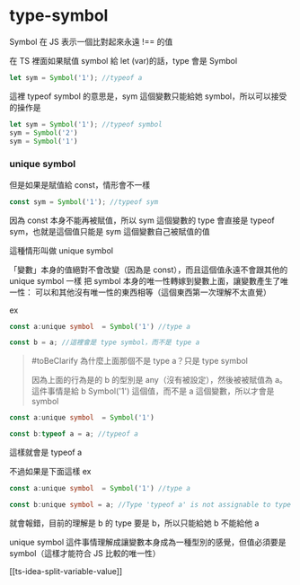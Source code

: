 # type-symbol

Symbol 在 JS 表示一個比對起來永遠 !== 的值

在 TS 裡面如果賦值 symbol 給 let (var)的話，type 會是 Symbol

```ts
let sym = Symbol('1'); //typeof a
```
這裡 typeof symbol 的意思是，sym 這個變數只能給她 symbol，所以可以接受的操作是

```ts
let sym = Symbol('1'); //typeof symbol
sym = Symbol('2') 
sym = Symbol('1')
```

### unique symbol

但是如果是賦值給 const，情形會不一樣

```ts
const sym = Symbol('1'); //typeof sym
```

因為 const 本身不能再被賦值，所以 sym 這個變數的 type 會直接是 typeof sym，也就是這個值只能是 sym 這個變數自己被賦值的值

這種情形叫做 unique symbol

「變數」本身的值絕對不會改變（因為是 const），而且這個值永遠不會跟其他的 unique symbol 一樣
把 symbol 本身的唯一性轉嫁到變數上面，讓變數產生了唯一性：
可以和其他沒有唯一性的東西相等（這個東西第一次理解不太直覺）

ex 
```ts
const a:unique symbol  = Symbol('1') //type a

const b = a; //這裡會是 type symbol，而不是 type a 
```

> #toBeClarify
> 為什麼上面那個不是 type a？只是 type symbol
>
> 因為上面的行為是的 b 的型別是 any（沒有被設定），然後被被賦值為 a。
> 這件事情是給 b Symbol('1') 這個值，而不是 a 這個變數，所以才會是 symbol

```ts
const a:unique symbol  = Symbol('1')

const b:typeof a = a; //typeof a 
```
這樣就會是 typeof a


不過如果是下面這樣
ex 
```ts
const a:unique symbol  = Symbol('1') //type a

const b:unique symbol = a; //Type 'typeof a' is not assignable to type 'typeof b'
```
就會報錯，目前的理解是 b 的 type 要是 b，所以只能給她 b 不能給他 a

unique symbol 這件事情理解成讓變數本身成為一種型別的感覺，但值必須要是 symbol（這樣才能符合 JS 比較的唯一性）

[[ts-idea-split-variable-value]]